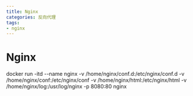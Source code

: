 ```yaml
---
title: Nginx
categories: 反向代理
tags: 
- nginx
---
```

# Nginx 

docker run -itd   --name nginx \-v /home/nginx/conf.d:/etc/nginx/conf.d  -v /home/nginx/conf:/etc/nginx/conf   -v /home/nginx/html:/etc/nginx/html \-v  /home/nginx/log:/usr/log/nginx \-p 8080:80  nginx

